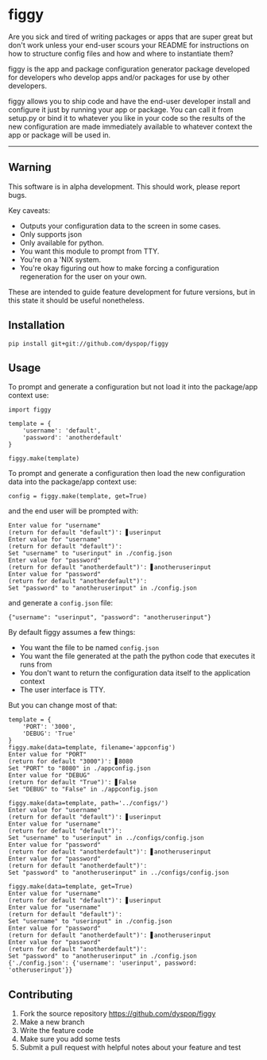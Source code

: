 # figgy

Are you sick and tired of writing packages or apps that are super great but don't work unless your end-user scours your README for instructions on how to structure config files and how and where to instantiate them? 

figgy is the app and package configuration generator package developed for developers who develop apps and/or packages for use by other developers.

figgy allows you to ship code and have the end-user developer install and configure it just by running your app or package. You can call it from setup.py or bind it to whatever you like in your code so the results of the new configuration are made immediately available to whatever context the app or package will be used in.

---

## Warning

This software is in alpha development. This should work, please report bugs. 

Key caveats:
* Outputs your configuration data to the screen in some cases.
* Only supports json
* Only available for python.
* You want this module to prompt from TTY.
* You're on a 'NIX system.
* You're okay figuring out how to make forcing a configuration regeneration for the user on your own.

These are intended to guide feature development for future versions, but in this state it should be useful nonetheless.

## Installation

    pip install git+git://github.com/dyspop/figgy

## Usage

To prompt and generate a configuration but not load it into the package/app context use:

    import figgy

    template = {
        'username': 'default',
        'password': 'anotherdefault'
    }

    figgy.make(template)

To prompt and generate a configuration then load the new configuration data into the package/app context use:

    config = figgy.make(template, get=True)

and the end user will be prompted with:

    Enter value for "username"
    (return for default "default")': ▋userinput
    Enter value for "username"
    (return for default "default")': 
    Set "username" to "userinput" in ./config.json
    Enter value for "password"
    (return for default "anotherdefault")': ▋anotheruserinput
    Enter value for "password"
    (return for default "anotherdefault")': 
    Set "password" to "anotheruserinput" in ./config.json

and generate a `config.json` file:

    {"username": "userinput", "password": "anotheruserinput"}

By default figgy assumes a few things:

* You want the file to be named `config.json`
* You want the file generated at the path the python code that executes it runs from
* You don't want to return the configuration data itself to the application context
* The user interface is TTY. 

But you can change most of that:


```
template = {
    'PORT': '3000',
    'DEBUG': 'True'
}
figgy.make(data=template, filename='appconfig')
Enter value for "PORT"
(return for default "3000")': ▋8080
Set "PORT" to "8080" in ./appconfig.json
Enter value for "DEBUG"
(return for default "True")': ▋False
Set "DEBUG" to "False" in ./appconfig.json
```
```
figgy.make(data=template, path='../configs/')
Enter value for "username"
(return for default "default")': ▋userinput
Enter value for "username"
(return for default "default")': 
Set "username" to "userinput" in ../configs/config.json
Enter value for "password"
(return for default "anotherdefault")': ▋anotheruserinput
Enter value for "password"
(return for default "anotherdefault")': 
Set "password" to "anotheruserinput" in ../configs/config.json
```
```
figgy.make(data=template, get=True)
Enter value for "username"
(return for default "default")': ▋userinput
Enter value for "username"
(return for default "default")': 
Set "username" to "userinput" in ./config.json
Enter value for "password"
(return for default "anotherdefault")': ▋anotheruserinput
Enter value for "password"
(return for default "anotherdefault")': 
Set "password" to "anotheruserinput" in ./config.json
{'./config.json': {'username': 'userinput', password: 'otheruserinput'}}
```

## Contributing

1. Fork the source repository https://github.com/dyspop/figgy 
2. Make a new branch
3. Write the feature code
4. Make sure you add some tests
5. Submit a pull request with helpful notes about your feature and test
